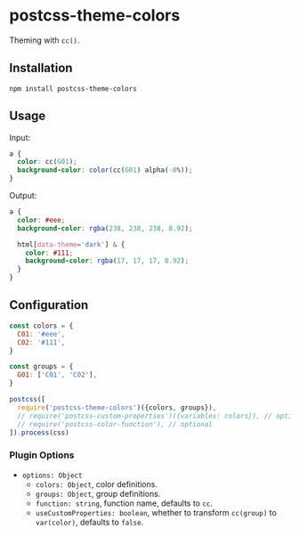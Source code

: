 # postcss-theme-colors

Theming with `cc()`.

## Installation

```console
npm install postcss-theme-colors
```

## Usage

Input:

```css
a {
  color: cc(G01);
  background-color: color(cc(G01) alpha(-8%));
}
```

Output:

```css
a {
  color: #eee;
  background-color: rgba(238, 238, 238, 0.92);

  html[data-theme='dark'] & {
    color: #111;
    background-color: rgba(17, 17, 17, 0.92);
  }
}
```

## Configuration

```js
const colors = {
  C01: '#eee',
  C02: '#111',
}

const groups = {
  G01: ['C01', 'C02'],
}

postcss([
  require('postcss-theme-colors')({colors, groups}),
  // require('postcss-custom-properties')({variables: colors}), // optional
  // require('postcss-color-function'), // optional
]).process(css)
```

### Plugin Options

* `options: Object`
  * `colors: Object`, color definitions.
  * `groups: Object`, group definitions.
  * `function: string`, function name, defaults to `cc`.
  * `useCustomProperties: boolean`, whether to transform `cc(group)` to `var(color)`, defaults to `false`.
